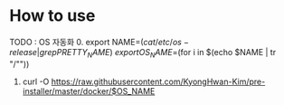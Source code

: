 # How to use
TODO : OS 자동화
0. export NAME=$(cat /etc/os-release | grep PRETTY_NAME ) \ export OS_NAME=$(for i in $(echo $NAME | tr "/""))
1. curl -O https://raw.githubusercontent.com/KyongHwan-Kim/pre-installer/master/docker/$OS_NAME
